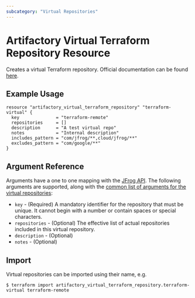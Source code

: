 ```yaml
---
subcategory: "Virtual Repositories"
---
```

# Artifactory Virtual Terraform Repository Resource

Creates a virtual Terraform repository.
Official documentation can be found [here](https://www.jfrog.com/confluence/display/JFROG/Terraform+Registry#TerraformRegistry-SettingupaVirtualTerraformRegistry).

## Example Usage

```hcl
resource "artifactory_virtual_terraform_repository" "terraform-virtual" {
  key              = "terraform-remote"
  repositories     = []
  description      = "A test virtual repo"
  notes            = "Internal description"
  includes_pattern = "com/jfrog/**,cloud/jfrog/**"
  excludes_pattern = "com/google/**"
}
```

## Argument Reference

Arguments have a one to one mapping with the [JFrog API](https://www.jfrog.com/confluence/display/RTF/Repository+Configuration+JSON). 
The following arguments are supported, along with the [common list of arguments for the virtual repositories](virtual.md):

* `key` - (Required) A mandatory identifier for the repository that must be unique. It cannot begin with a number or
  contain spaces or special characters.
* `repositories` - (Optional) The effective list of actual repositories included in this virtual repository.
* `description` - (Optional)
* `notes` - (Optional)

## Import

Virtual repositories can be imported using their name, e.g.

```
$ terraform import artifactory_virtual_terraform_repository.terraform-virtual terraform-remote
```
